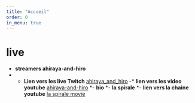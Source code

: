 ```yaml
---
title: "Accueil"
order: 0
in_menu: true
---
```

# live

- **streamers ahiraya-and-hiro**
- *  **Lien vers les live Twitch** [ahiraya_and_hiro](https://www.twitch.tv/ahiraya_and_hiro) 
   -* **lien vers les video youtube** [ahiraya-and-hiro](https://www.youtube.com/channel/UCorW_8OXQIX0wb1s1ujVkWA) 
   *- **bio**
   *- **la spirale** 
   *- **lien vers la chaine youtube** [la spirale movie](https://www.youtube.com/@LaSpirale-Movie) 